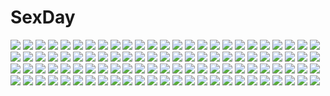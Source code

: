 # SexDay
![](https://konachan.com/image/9d09c241c9ec09d90f25a6cfed7f8001/Konachan.com%20-%2094744%20black_rock_shooter%20insane_black_rock_shooter%20kuroi_mato%20moekyon.jpg)
![](https://konachan.com/jpeg/a5415ec62640d98ae6e1f5699d4494a6/Konachan.com%20-%20192672%20aqua_eyes%20bed%20blonde_hair%20chuablesoft%20flat_chest%20game_cg%20lovera_bride%20mutou_kurihito%20nipples%20yuuki_nao_%28lovera_bride%29.jpg)
![](https://konachan.com/image/9d12f4338fe5f1125b4dec8845a2e2e6/Konachan.com%20-%20200658%202girls%20animal%20fish%20flowers%20food%20fruit%20headdress%20horns%20japanese_clothes%20kimono%20leaves%20night%20original%20tajima_yukie%20tentacles%20watermark.jpg)
![](https://konachan.com/image/84a9077c61bcc7a383ed1e4af1222970/Konachan.com%20-%20119828%20animal%20bed%20cat%20chiba_mamoru%20chibiusa%20diana%20sailor_moon%20sleeping%20tsukino_usagi.jpg)
![](https://konachan.com/jpeg/fdca30238050727287ba6fd669853fe3/Konachan.com%20-%20244312%20alisa_ilinichina_amiella%20god_eater%20group%20male%20sakuya%20shio%20tachibana_sakuya%20tagme_%28artist%29.jpg)
![](https://konachan.com/jpeg/c75f284bf7f85c1f9ceb43c5bb195a27/Konachan.com%20-%20286097%20bikini_top%20black_hair%20fang%20gun%20headband%20ihobus%20long_hair%20original%20pointed_ears%20shorts%20weapon%20wristwear%20yellow_eyes.jpg)
![](https://konachan.com/jpeg/9a435f6a3eee700fca53ffd4d07f642b/Konachan.com%20-%20182287%20ass%20black_hair%20garter%20murakami_suigun%20original%20panties%20school_uniform%20skirt%20underwear%20vibrator%20white.jpg)
![](https://konachan.com/jpeg/6a49ca60b8ed0728173238e81e7ce0a1/Konachan.com%20-%20228538%20bikini%20blush%20bunny%20candy%20chocolate%20crossover%20doma_umaru%20drink%20food%20hat%20loli%20long_hair%20navel%20popsicle%20signed%20swim_ring%20swimsuit%20twintails%20water.jpg)
![](https://konachan.com/image/fb6fffbd05a2943f619367a9a41dc246/Konachan.com%20-%2054074%20asahina_mikuru%20festival%20group%20japanese_clothes%20koizumi_itsuki%20kyon%20male%20nagato_yuki%20summer%20suzumiya_haruhi%20suzumiya_haruhi_no_yuutsu%20yukata.jpg)
![](https://konachan.com/image/91f8c8d3664154ff883cdbe2cd5c75b0/Konachan.com%20-%20167227%20animal%20bell%20blue_eyes%20blush%20bow%20breasts%20cat%20catgirl%20choker%20cleavage%20fang%20headdress%20logo%20long_hair%20panties%20signed%20skyfish%20tail%20underwear%20waitress%20yukie.jpg)
![](https://konachan.com/image/423f332713acf9b8c69780ab75aa0b50/Konachan.com%20-%20168634%20blue_eyes%20forest%20grass%20green_hair%20japanese_clothes%20kochiya_sanae%20long_hair%20miko%20miso_pan%20touhou%20tree.jpg)
![](https://konachan.com/image/a0e5e862c9213638cfb33a3d2c0068bc/Konachan.com%20-%2091903%20panty_%26_stocking_with_garterbelt%20panty_%28character%29.jpg)
![](https://konachan.com/image/8b9108701cdeed9abf99aff94766e02a/Konachan.com%20-%2074083%20black_hair%20boots%20cape%20fire%20long_hair%20red_eyes%20reiuji_utsuho%20ribbons%20skirt%20stars%20touhou%20water%20weapon%20wings.jpg)
![](https://konachan.com/jpeg/cde34859536a29e2731c536cc6f97ae3/Konachan.com%20-%20167241%20animal%20asahi_%28ge_nyu%29%20bird%20blush%20book%20kagerou_project%20kozakura_mary%20long_hair%20pink_eyes%20red_eyes%20white_hair.jpg)
![](https://konachan.com/image/bdc10881a926c11b90389dcd6207a75f/Konachan.com%20-%20113191%20blue_eyes%20cherry_blossoms%20circlek%20flowers%20green_hair%20hat%20shikieiki_yamaxanadu%20short_hair%20touhou%20tree.jpg)
![](https://konachan.com/image/e1a1d64014f77b41fbad4681c5b6d073/Konachan.com%20-%205388%20neo_queen_serenity%20sailor_moon%20tsukino_usagi.jpg)
![](https://konachan.com/jpeg/24d0283a35f36d9fb907a5f9e5b7d2af/Konachan.com%20-%20207821%20aqua_eyes%20blush%20breasts%20censored%20dildo%20game_cg%20long_hair%20necklace%20nipples%20no_bra%20nopan%20pussy%20pussy_juice%20sayori%20smile%20topless%20twintails%20vibrator.jpg)
![](https://konachan.com/image/2c02b28c146f10fc813a5aaf0f1d0a51/Konachan.com%20-%2082734%20blue_hair%20busou_renkin%20kneehighs%20scar%20school_uniform%20short_hair%20tsumura_tokiko%20weapon%20yellow_eyes.jpg)
![](https://konachan.com/jpeg/bd956b0b26408b45863a27e377f68cda/Konachan.com%20-%2073886%20akiyama_mio%20guitar%20instrument%20k-on%21%20white.jpg)
![](https://konachan.com/jpeg/4d6fd066a0316a0988e4148d3213c462/Konachan.com%20-%20198001%20blonde_hair%20brown_eyes%20brown_hair%20futaba_anzu%20idolmaster%20long_hair%20mimura_kanako%20ogata_chieri%20purple_eyes%20red_eyes%20short_hair%20thighhighs%20twintails.jpg)
![](https://konachan.com/image/487ed9ed2f6644c4b45e3f6487af1ee3/Konachan.com%20-%20185973%20bodysuit%20mask%20phantasy_star_online%20purple_hair%20skintight%20wings%20yosugara_shou.jpg)
![](https://konachan.com/image/15e663a640b70c40d28228531674769e/Konachan.com%20-%20273444%20animal%20breasts%20brown_hair%20cleavage%20collar%20fish%20irohasu%20long_hair%20original%20panties%20pantyhose%20underwear%20yellow_eyes.jpg)
![](https://konachan.com/image/d6906b3470caa9a7df407d740dcf0553/Konachan.com%20-%2094666%202girls%20flowers%20green_eyes%20hat%20hato_satobeni%20komeiji_koishi%20komeiji_satori%20petals%20purple_eyes%20purple_hair%20short_hair%20touhou%20white_hair.jpg)
![](https://konachan.com/image/6b6cd6bd5da3f589f628823c6e160031/Konachan.com%20-%205476%20bandaid%20bikini%20blonde_hair%20fang%20magical_kanan%20navel%20red_hair%20swimsuit.jpg)
![](https://konachan.com/image/de0236d1d2c3bf220a0ffd01998c48af/Konachan.com%20-%2014082%20senmu.jpg)
![](https://konachan.com/image/caabb9fff6d4d3f1adabad581b2fab7b/Konachan.com%20-%20236781%20anthropomorphism%20ass%20collar%20couch%20green_hair%20kantai_collection%20long_hair%20panties%20sheita%20sleeping%20thighhighs%20underwear%20yamakaze_%28kancolle%29.jpg)
![](https://konachan.com/image/7c498d281a7ae4742efc3c7321df71fa/Konachan.com%20-%20106785%20blonde_hair%20dress%20elbow_gloves%20flowers%20gloves%20long_hair%20original%20senano-yu%20sleeping%20water%20wet.jpg)
![](https://konachan.com/image/3beb9946bbf210ac2c5588c6f325b1b9/Konachan.com%20-%20255114%20animal_ears%20breasts%20brown_hair%20bunny_ears%20bunnygirl%20cleavage%20gradient%20gray%20jpeg_artifacts%20kestrel%20long_hair%20original%20pantyhose%20red_eyes%20tie.jpg)
![](https://konachan.com/jpeg/9fe247cbd0a20da529e4ac12371b8a32/Konachan.com%20-%2027911%20all_male%20code_geass%20lelouch_lamperouge%20male%20sword%20weapon.jpg)
![](https://konachan.com/image/baed49c9e7da967c2549d6ce07b7e5fa/Konachan.com%20-%209184%20beach%20brown_hair%20hat%20morii_shizuki%20ribbons%20sky%20summer%20swimsuit%20twintails.jpg)
![](https://konachan.com/image/b9187a487531700872b119f4089beb1d/Konachan.com%20-%20169799%20cape%20clouds%20original%20scenic%20tree%20water%20waterfall%20yingzhiping.jpg)
![](https://konachan.com/image/f7a06e0ef538e7a254d76f93f3bf2b87/Konachan.com%20-%20122309%20animal_ears%20catgirl%20hagane7728%20lynette_bishop%20monochrome%20panties%20sketch%20strike_witches%20tail%20thighhighs%20underwear.jpg)
![](https://konachan.com/image/44b3794fde7c668284bcf247940af5ff/Konachan.com%20-%2096403%20apple%20blonde_hair%20cloudy.r%20flandre_scarlet%20food%20fruit%20hat%20red%20red_eyes%20thighhighs%20touhou%20vampire%20wings.jpg)
![](https://konachan.com/image/8e7d0c086eb8ec7df279c30cc62f8570/Konachan.com%20-%2074847%20ass%20mayoi_neko_overrun%21%20panties%20serizawa_fumino%20thighhighs%20underwear%20yabuki_kentarou.jpg)
![](https://konachan.com/image/2ce5e7d6f2a8fae47b658cbcfb6348aa/Konachan.com%20-%207102%20hatsune_miku%20twintails%20vocaloid.jpg)
![](https://konachan.com/jpeg/4f84c406a6cc3de9f98a74270b2bf02b/Konachan.com%20-%20305153%202girls%20azur_lane%20blue_eyes%20blush%20braids%20chinese_clothes%20cropped%20dress%20food%20headband%20long_hair%20moon%20night%20scan%20sky%20stars%20tagme_%28artist%29%20white_hair.jpg)
![](https://konachan.com/image/7c6602129a83cfd0d02b03b887923ae6/Konachan.com%20-%20205180%20animal%20forest%20hat%20original%20red_hair%20short_hair%20snatti%20snow%20tree.jpg)
![](https://konachan.com/jpeg/7b34654c53e43879f20a8fd642c32acc/Konachan.com%20-%20283264%20aqua_eyes%20bed%20blonde_hair%20blush%20breasts%20censored%20dark_skin%20navel%20nipples%20no_bra%20original%20penis%20pubic_hair%20pussy%20sex%20shirt_lift%20spread_legs%20tan_lines.jpg)
![](https://konachan.com/jpeg/905941e3598827fe7937b583b411113e/Konachan.com%20-%20180107%202girls%20black_hair%20blue%20gray_eyes%20kyokucho%20navel%20original%20school_uniform%20short_hair%20sky.jpg)
![](https://konachan.com/image/78f2f29c5e53ff64a6cc2f29a5fc7f7b/Konachan.com%20-%20111512%20blush%20fireworks%20flowers%20green_eyes%20green_hair%20hatsune_miku%20japanese_clothes%20jin_young-in%20kimono%20microphone%20ribbons%20twintails%20vocaloid.jpg)
![](https://konachan.com/image/4affaab68f7a96117fdca9127cb0059b/Konachan.com%20-%20170287%20brown_hair%20dualscreen%20gloves%20gun%20kneehighs%20kozaki_yuusuke%20long_hair%20original%20petals%20skirt%20weapon%20white.jpg)
![](https://konachan.com/image/662c1d661160441153576bac54aa1fd7/Konachan.com%20-%20105883%20blonde_hair%20dress%20fatkewell%20high_priest_%28ragnarok_online%29%20long_hair%20nopan%20ragnarok_online%20red_eyes%20thighhighs.jpg)
![](https://konachan.com/image/74372dc58d1e627ff66ff1e91e69cc40/Konachan.com%20-%20234089%20black_hair%20building%20dress%20kneehighs%20mifuru%20petals%20pointed_ears%20shameimaru_aya%20short_hair%20touhou.jpg)
![](https://konachan.com/jpeg/05c13f7a96d2fcab8a20604428ad66d8/Konachan.com%20-%20121480%20black%20blonde_hair%20blue_eyes%20elcia_harvence%20gloves%20koikishi_purely_kiss%20skirt%20sword%20thighhighs%20transparent%20weapon%20yuuki_hagure.jpg)
![](https://konachan.com/image/3a38fa391bb8b790160130d66339a5ff/Konachan.com%20-%2013071%20louise_fran%C3%A7oise_le_blanc_de_la_valli%C3%A8re%20zero_no_tsukaima.jpg)
![](https://konachan.com/jpeg/97b113ba7492ec90d4c75e668e9b7977/Konachan.com%20-%20203030%20blue_eyes%20cropped%20gray_hair%20headband%20nababa%20no_bra%20original.jpg)
![](https://konachan.com/image/2a8710d06b625064460520a8491891b1/Konachan.com%20-%2074632%20lagi%20wand_of_fortune.jpg)
![](https://konachan.com/jpeg/58c1abff558d276ececd0f0db8bdb219/Konachan.com%20-%20230457%20alice_in_wonderland%20alice_%28wonderland%29%20blonde_hair%20bra%20breasts%20cleavage%20cropped%20kawaku%20long_hair%20orange_eyes%20original%20panties%20scan%20underwear.jpg)
![](https://konachan.com/image/ae0413e1d17e8de7a411e8171cf991eb/Konachan.com%20-%2031980%20blush%20breast_grab%20breasts%20brown_eyes%20brown_hair%20censored%20favorite%20game_cg%20happy_margaret%21%20kokonoka%20navel%20nipples%20paizuri%20penis%20sakura_mao.jpg)
![](https://konachan.com/image/c3279158ed1efc407b350049d2706f60/Konachan.com%20-%20254139%20aircraft%20anthropomorphism%20azur_lane%20blue_eyes%20breasts%20chinomaron%20choker%20cleavage%20clouds%20dress%20elbow_gloves%20gloves%20hat%20long_hair%20signed%20sky%20twintails.jpg)
![](https://konachan.com/jpeg/748bf6f132b79229667257f3156f01c8/Konachan.com%20-%2028995%20animal%20cat%20group%20loli%20tagme.jpg)
![](https://konachan.com/image/684ddb3fab962424ed7d28ce82b31024/Konachan.com%20-%20126127%20blue_eyes%20blush%20bra%20breasts%20cum%20glasses%20mikamin%20navel%20nipples%20open_shirt%20original%20pink_hair%20underwear.jpg)
![](https://konachan.com/image/f368e9d88fe9286bc92e589992fbb5da/Konachan.com%20-%2016919%20aliasing%20aquaplus%20komaki_manaka%20leaf%20to_heart%20to_heart_2.jpg)
![](https://konachan.com/image/1c3f211c08e250ca4f69c9523149a4ac/Konachan.com%20-%20253345%20blush%20close%20crying%20fate_grand_order%20fate_%28series%29%20horns%20long_hair%20red_eyes%20tears%20tomoe_gozen%20tonchan%20white_hair.jpg)
![](https://konachan.com/image/0efd83b9a1ca145b550c3e884847f434/Konachan.com%20-%20209694%202girls%20bakemonogatari%20hanekawa_tsubasa%20monogatari_%28series%29%20oshino_ougi%20siraha.jpg)
![](https://konachan.com/image/97a55c6eb938d567248f985df609c669/Konachan.com%20-%20112690%20asahina_mikuru%20christmas%20ikeda_shouko%20long_hair%20nagato_yuki%20school_uniform%20short_hair%20suzumiya_haruhi%20suzumiya_haruhi_no_yuutsu.jpg)
![](https://konachan.com/image/109eca33bc385cd17933404a51196256/Konachan.com%20-%2072634%20black_hair%20blonde_hair%20durarara%21%21%20group%20hat%20kadota_kyohei%20karisawa_erika%20long_hair%20orihara_izaya%20orihara_kururi%20orihara_mairu%20short_hair%20yagiri_namie.jpg)
![](https://konachan.com/jpeg/0deb8006a66de1f1d6a1718a077972d3/Konachan.com%20-%20301881%20ass%20barefoot%20bed%20blonde_hair%20blush%20breasts%20cait%20fate_testarossa%20long_hair%20mahou_shoujo_lyrical_nanoha%20nipples%20nude%20red_eyes.jpg)
![](https://konachan.com/jpeg/f7b42a80d19d3a559ee14830c2c181b6/Konachan.com%20-%20305420%202girls%20barefoot%20blonde_hair%20blush%20flat_chest%20gray_hair%20long_hair%20navel%20nedia_r%20nipples%20nude%20penis%20ponytail%20pussy%20twintails%20uncensored%20wink%20yellow_eyes.jpg)
![](https://konachan.com/jpeg/50af848a657b556a582262603e89bacd/Konachan.com%20-%20293087%20ayame_%280419%29%20black_hair%20dress%20hat%20horns%20ofuda%20original%20polychromatic%20red%20red_eyes%20short_hair%20wings%20wristwear.jpg)
![](https://konachan.com/image/b03026a93a89cc857328166596ba366a/Konachan.com%20-%2077520%20green_hair%20headphones%20saya%20saya_no_uta.jpg)
![](https://konachan.com/image/8fbd9d729ca1b6bd1f15d7b8b33cc995/Konachan.com%20-%2099156%20hatsune_miku%20vocaloid.jpg)
![](https://konachan.com/image/42f4a79e8ad57daefb5572c4235d819d/Konachan.com%20-%20175730%20aqua_eyes%20blonde_hair%20brown_hair%20dekomori_sanae%20hitoto%20long_hair%20moon%20orange_eyes%20short_hair%20skirt%20sword%20thighhighs%20twintails%20weapon%20wink.jpg)
![](https://konachan.com/jpeg/d74256ac607dacd43201a1625d6fefb1/Konachan.com%20-%20208773%20blonde_hair%20blue_eyes%20blush%20breasts%20censored%20cum%20fellatio%20game_cg%20hulotte%20ikegami_akane%20long_hair%20nipples%20school_swimsuit%20swimsuit%20yagami_serika.jpg)
![](https://konachan.com/image/5746c561b3fa62edcfe24825e46a54b1/Konachan.com%20-%2080637%20blonde_hair%20dress%20flandre_scarlet%20hat%20red_eyes%20touhou%20vampire%20wings.jpg)
![](https://konachan.com/image/c68661afe37d1e653ea2d93d513e3487/Konachan.com%20-%2067447%20hatsune_miku%20twintails%20vocaloid.jpg)
![](https://konachan.com/image/d1c0d131b85ece594ffa854cecd61eda/Konachan.com%20-%20230549%20bastien_grivet%20dark%20dress%20long_hair%20original%20signed%20silhouette.jpg)
![](https://konachan.com/image/c315514984511dbbd7f0eca1b18aca9a/Konachan.com%20-%20303708%20blonde_hair%20blush%20bow%20dark_skin%20mozu_1oo%20original%20panties%20pink_eyes%20school_uniform%20skirt_lift%20spread_legs%20thighhighs%20underwear.jpg)
![](https://konachan.com/image/d0f37a86eb1b14c3832cc380bb941491/Konachan.com%20-%20193585%20aqua_eyes%20blazblue%20blonde_hair%20christmas%20daiaru%20gloves%20kneehighs%20platinum_the_trinity%20santa_costume.jpg)
![](https://konachan.com/jpeg/b64de0791d06bc5a0760fc9ebedfd922/Konachan.com%20-%20176620%20amagai_yukino%20aqua_eyes%20book%20candysoft%20computer%20game_cg%20inase_kohane%20kneehighs%20long_hair%20navel%20red_hair%20school_uniform%20tie%20tsuyokiss_next.jpg)
![](https://konachan.com/image/7d5a67ef7aa3addc9fdb4b996174a6d6/Konachan.com%20-%20246116%20animal%20aqua_eyes%20bicolored_eyes%20bird%20blonde_hair%20book%20braids%20cheese_kang%20drink%20flowers%20food%20gray_hair%20long_hair%20lux_sibyl%20short_hair%20violet_evergarden.jpg)
![](https://konachan.com/jpeg/030f0e12211b7bdff1468f7365f4682a/Konachan.com%20-%2082945%20black_hair%20black_rock_shooter%20blue_eyes%20kuroi_mato%20long_hair%20scar%20shorts%20twintails.jpg)
![](https://konachan.com/image/26b9e378441f1d07a296f2e91c9891ba/Konachan.com%20-%20148114%202girls%20blonde_hair%20kirisame_marisa%20long_hair%20mizunashi_kenichi%20shameimaru_aya%20short_hair%20tie%20touhou%20wings%20witch.jpg)
![](https://konachan.com/image/e96c6bea57296c81e41c143c8f2224fb/Konachan.com%20-%2064070%20crowdesu%20demon%20flandre_scarlet%20group%20hong_meiling%20izayoi_sakuya%20koakuma%20mage%20patchouli_knowledge%20remilia_scarlet%20touhou%20vampire.jpg)
![](https://konachan.com/image/74ae60842dcc3a047b6a7c7f919b28da/Konachan.com%20-%20174867%20amanagi_seiji%20blush%20bow%20breasts%20long_hair%20original%20panties%20pink_eyes%20pink_hair%20ribbons%20striped_panties%20thighhighs%20topless%20twintails%20underwear.jpg)
![](https://konachan.com/jpeg/89c7b5a7e323df952593bfb2e67970e5/Konachan.com%20-%20110350%20juuyonkou%20original%20scenic%20sunset%20tagme%20tree.jpg)
![](https://konachan.com/jpeg/a6d775603db310d429a6678c868835ed/Konachan.com%20-%20247396%202girls%20black_hair%20blush%20gray_eyes%20matsunaga_kouyou%20original%20school_swimsuit%20short_hair%20swimsuit.jpg)
![](https://konachan.com/jpeg/6275e40c16a20791da40998ff500d7c4/Konachan.com%20-%20157183%20bikini%20game_cg%20itokawa_asuka%20mouri_sakura%20osa%20ozawa_akifumi%20ryuusei_kiseki%20swimsuit%20tsukuba_himawari%20twink%20unisonshift%20water%20yamanouchi_momo.jpg)
![](https://konachan.com/jpeg/43bbc1b5aa4d809101a9615043e59ec2/Konachan.com%20-%20201882%20akatsuki_no_yona%20close%20long_hair%20red_hair%20yona%20yukihiko.jpg)
![](https://konachan.com/jpeg/50eede622f19a429c15e959240703d90/Konachan.com%20-%20277279%20blush%20breasts%20brown_hair%20fingering%20panty_pull%20pubic_hair%20pussy%20shirt_lift%20short_hair%20spread_legs%20tagme_%28artist%29%20tan_lines%20yellow_eyes.jpg)
![](https://konachan.com/image/e5315795007680515dabd52aa0786be9/Konachan.com%20-%20130106%20barefoot%20blonde_hair%20madyy%20monogatari_%28series%29%20nipples%20nisemonogatari%20nude%20oshino_shinobu%20petals%20pussy%20tagme%20uncensored%20yellow_eyes.jpg)
![](https://konachan.com/jpeg/4f93610a8924a025e007c49a6ad67a82/Konachan.com%20-%20266715%20ass%20blush%20breasts%20dark_skin%20fate_grand_order%20fate_%28series%29%20katana%20long_hair%20okita_souji_%28fate%29%20okita_souji_alter%20sword%20thighhighs%20weapon%20white_hair.jpg)
![](https://konachan.com/jpeg/765072d2485d2b360063e397bfe07337/Konachan.com%20-%20296689%20all_male%20flowers%20male%20original%20polychromatic%20re%C2%B0%20shirt%20short_hair%20watermark%20white.jpg)
![](https://konachan.com/jpeg/c208243ee9f1b570c8152ea7c25e010c/Konachan.com%20-%20255218%20aoi_tori%20breasts%20close%20game_cg%20koku%20lactation%20nipples%20purple_software%20umino_akari%20wet.jpg)
![](https://konachan.com/image/0254768d14d1730e204970f7089c3983/Konachan.com%20-%20101006%20akemi_homura%20blue_eyes%20cao_xiong%20glasses%20long_hair%20mahou_shoujo_madoka_magica.jpg)
![](https://konachan.com/image/d994a84c45426dae278934c487b01b75/Konachan.com%20-%20125893%20aoha_%28twintail%29%20clouds%20scenic%20sky%20tagme%20touhou%20tree.jpg)
![](https://konachan.com/image/af23199b2641daccbf6a96d94db97437/Konachan.com%20-%20203582%20ass%20azumanga_daioh%20black_hair%20brown_eyes%20dark_skin%20nopan%20pussy%20ragathol%20sakaki%20school_uniform%20uncensored.jpg)
![](https://konachan.com/image/68a279075cb186e0f6ac483036e8bff4/Konachan.com%20-%2043822%20alice_margatroid%20blonde_hair%20blue_eyes%20book%20doll%20dress%20long_hair%20mage%20mukuroi%20purple_eyes%20ribbons%20shanghai_doll%20short_hair%20touhou%20zoom_layer.jpg)
![](https://konachan.com/image/ed314fa75809bb41357af28d3fe860ff/Konachan.com%20-%2030335%20claes%20gunslinger_girl%20triela%20white.jpg)
![](https://konachan.com/image/c9c818f796defc50d69ee7ad1e29b15e/Konachan.com%20-%20301985%20animal_ears%20aqua_eyes%20bandage%20barefoot%20bell%20blush%20catgirl%20dress%20loli%20nomier%20original%20signed%20tail%20wink.jpg)
![](https://konachan.com/jpeg/519718a3653ee72345bf70d21604d300/Konachan.com%20-%2095572%20blue_eyes%20blue_hair%20long_hair%20munemoto_tsubakiko%20nishimata_aoi%20ponytail%20school_swimsuit%20sekai_seifuku_kanojo%20swimsuit%20undressing.jpg)
![](https://konachan.com/jpeg/2b60615f3dbb3587a526eec66cd7aa25/Konachan.com%20-%20250015%20annin_doufu%20blue_eyes%20brown_hair%20dress%20headband%20idolmaster%20idolmaster_cinderella_girls%20kudou_shinobu%20microphone%20short_hair%20wristwear.jpg)
![](https://konachan.com/jpeg/e0b54d318be7062e228be696ab191ea9/Konachan.com%20-%20217873%20anthropomorphism%20fami_%28yellow_skies%29%20japanese_clothes%20kaga_%28kancolle%29%20kantai_collection%20katana%20sword%20weapon.jpg)
![](https://konachan.com/jpeg/30d1248e17ec4fff7f7aa84fee951ac3/Konachan.com%20-%20299261%202girls%20braids%20brown_hair%20clouds%20dress%20green_eyes%20long_hair%20original%20red_eyes%20red_hair%20rooftop%20school_uniform%20sky%20thighhighs%20twintails.jpg)
![](https://konachan.com/image/c5801a687d792203cf1e49f1c7afc500/Konachan.com%20-%20121024%20headphones%20short_hair%20tears%20umbrella%20utatane_piko%20vocaloid.jpg)
![](https://konachan.com/image/572de7cb03fe099f246f76de0eeee4ec/Konachan.com%20-%2082930%20aqua_eyes%20blue_hair%20furfur%20red_hair%20umineko_no_naku_koro_ni%20zepar.jpg)
![](https://konachan.com/image/ee45b9a788cfbb817298a172126287de/Konachan.com%20-%20212896%202girls%20angry_num%20animal_ears%20black_hair%20catgirl%20fang%20glasses%20orange%20orange_eyes%20original%20pokemon%20red_eyes%20short_hair%20white_hair%20wink.jpg)
![](https://konachan.com/image/7ce96c3ef5f139de09332febba7994c2/Konachan.com%20-%20117725%20bikini%20blonde_hair%20blue_eyes%20blush%20breasts%20cleavage%20erect_nipples%20kashiwazaki_sena%20kishi_nisen%20long_hair%20navel%20open_shirt%20skirt%20socks%20swimsuit.jpg)
![](https://konachan.com/image/de536bb43fc8919235186124e33ec2e8/Konachan.com%20-%20164390%20ass%20cameltoe%20free%21%20matsuoka_gou%20skirt%20swimsuit.jpg)
![](https://konachan.com/image/03e8be2dd38e1b901950266e31ac1c83/Konachan.com%20-%20295472%20fu-ta%20original%20panties%20striped_panties%20underwear%20usami_taiga.jpg)
